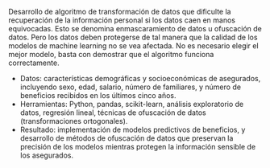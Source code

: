 Desarrollo de algoritmo de transformación de datos que dificulte la recuperación de la información personal si los datos caen en manos equivocadas. Esto se denomina enmascaramiento de datos u ofuscación de datos. Pero los datos deben protegerse de tal manera que la calidad de los modelos de machine learning no se vea afectada. No es necesario elegir el mejor modelo, basta con demostrar que el algoritmo funciona correctamente.

- Datos: características demográficas y socioeconómicas de asegurados, incluyendo sexo, edad, salario, número de familiares, y número de beneficios recibidos en los últimos cinco años.
- Herramientas: Python, pandas, scikit-learn, análisis exploratorio de datos, regresión lineal, técnicas de ofuscación de datos (transformaciones ortogonales).
- Resultado: implementación de modelos predictivos de beneficios, y desarrollo de métodos de ofuscación de datos que preservan la precisión de los modelos mientras protegen la información sensible de los asegurados.
